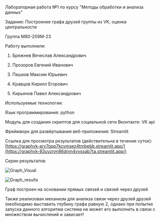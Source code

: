 Лабораторная работа №1 по курсу "Методы обработки и анализа данных"

Задание: Построение графа друзей группы из VK, оценка центральности

Группа М80-209М-23

  Работу выполнили:

  1. Брежнев Вячеслав Александрович

  2. Прозоров Евгений Иванович

  3. Пешков Максим Юрьевич

  4. Кравцов Кирилл Егорович

  5. Кирьянов Павел Александрович


Используемые технологии:

Язык программирования: python

Модуль для создания скриптов для социальной сети Вконтакте: VK api

Фреймворк для развёртывания веб-приложения: Streamlit 

Ссылка для просмотра результатов (действительна в течение суток): [https://graphvk-arv7gpp7kcvmsez4tmbebb.streamlit.app/](https://graphvk-83uyznm86dnm4vvssab7ta.streamlit.app/)

Скрин результатов:

![Graph_Visual](https://github.com/user-attachments/assets/44d4e45b-5a5b-4fd8-9e8f-a410a01ad336)

![Graph_results](https://github.com/user-attachments/assets/5bad000a-6623-4fc1-a9c6-23734f8e3409)

Граф построен на основании прямых связей и связей через друзей

Также реализован механизм для анализа связи через друзей друзей (необходимо выставить глубину графа равную 2, однако при попытке запуска данного алгоритма система не может его выполнить в связи с множеством вычислений и зависает!

